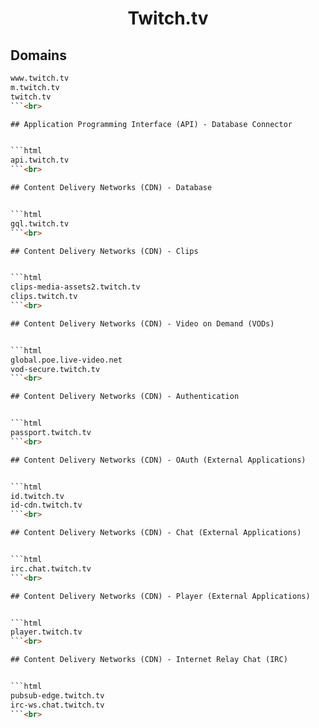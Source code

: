 


<h1 align="center">Twitch.tv</h1>  


## Domains


```html
www.twitch.tv
m.twitch.tv
twitch.tv
```<br>

## Application Programming Interface (API) - Database Connector


```html
api.twitch.tv
```<br>

## Content Delivery Networks (CDN) - Database


```html
gql.twitch.tv
```<br>

## Content Delivery Networks (CDN) - Clips


```html
clips-media-assets2.twitch.tv
clips.twitch.tv
```<br>

## Content Delivery Networks (CDN) - Video on Demand (VODs)


```html
global.poe.live-video.net
vod-secure.twitch.tv
```<br>

## Content Delivery Networks (CDN) - Authentication


```html
passport.twitch.tv
```<br>

## Content Delivery Networks (CDN) - OAuth (External Applications)


```html
id.twitch.tv
id-cdn.twitch.tv
```<br>

## Content Delivery Networks (CDN) - Chat (External Applications)


```html
irc.chat.twitch.tv
```<br>

## Content Delivery Networks (CDN) - Player (External Applications)


```html
player.twitch.tv
```<br>

## Content Delivery Networks (CDN) - Internet Relay Chat (IRC)


```html
pubsub-edge.twitch.tv
irc-ws.chat.twitch.tv
```<br>
